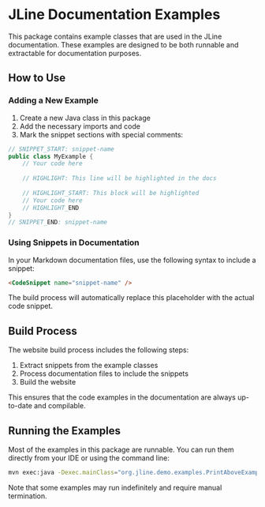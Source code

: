 # JLine Documentation Examples

This package contains example classes that are used in the JLine documentation.
These examples are designed to be both runnable and extractable for documentation purposes.

## How to Use

### Adding a New Example

1. Create a new Java class in this package
2. Add the necessary imports and code
3. Mark the snippet sections with special comments:

```java
// SNIPPET_START: snippet-name
public class MyExample {
    // Your code here
    
    // HIGHLIGHT: This line will be highlighted in the docs
    
    // HIGHLIGHT_START: This block will be highlighted
    // Your code here
    // HIGHLIGHT_END
}
// SNIPPET_END: snippet-name
```

### Using Snippets in Documentation

In your Markdown documentation files, use the following syntax to include a snippet:

```markdown
<CodeSnippet name="snippet-name" />
```

The build process will automatically replace this placeholder with the actual code snippet.

## Build Process

The website build process includes the following steps:

1. Extract snippets from the example classes
2. Process documentation files to include the snippets
3. Build the website

This ensures that the code examples in the documentation are always up-to-date and compilable.

## Running the Examples

Most of the examples in this package are runnable. You can run them directly from your IDE or using the command line:

```bash
mvn exec:java -Dexec.mainClass="org.jline.demo.examples.PrintAboveExample"
```

Note that some examples may run indefinitely and require manual termination.
